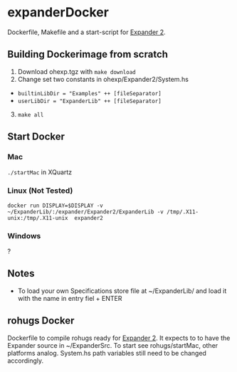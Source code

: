 # expanderDocker
Dockerfile, Makefile and a start-script for [Expander 2](https://fldit-www.cs.uni-dortmund.de/~peter/ExpNeu/Welcome.html).


## Building Dockerimage from scratch
1. Download ohexp.tgz with ```make download```
2. Change set two constants in ohexp/Expander2/System.hs
  - ```builtinLibDir = "Examples" ++ [fileSeparator]```
  - ```userLibDir = "ExpanderLib" ++ [fileSeparator]```
3. ```make all```

## Start Docker

### Mac
```./startMac``` in XQuartz

### Linux (Not Tested)
```docker run DISPLAY=$DISPLAY -v ~/ExpanderLib/:/expander/Expander2/ExpanderLib -v /tmp/.X11-unix:/tmp/.X11-unix  expander2```

### Windows
?

## Notes
- To load your own Specifications store file at ~/ExpanderLib/ and load it with the name in entry fiel + ENTER

## rohugs Docker
Dockerfile to compile rohugs ready for [Expander 2](https://fldit-www.cs.uni-dortmund.de/~peter/ExpNeu/Welcome.html).
It expects to to have the Expander source in ~/ExpanderSrc. To start see rohugs/startMac, other platforms analog.
System.hs path variables still need to be changed accordingly.
